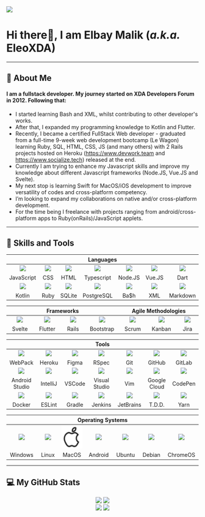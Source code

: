 <div align="left">
    <img src="https://komarev.com/ghpvc/?username=EleoXDA&style=for-the-badge">
</div>

# **Hi there👋, I am Elbay Malik (*a.k.a.* EleoXDA)**
  
---
## :information_desk_person:  About Me
#### I am a fullstack developer. My journey started on XDA Developers Forum in 2012. Following that:

- I started learning Bash and XML, whilst contributing to other developer's works.
- After that, I expanded my programming knowledge to Kotlin and Flutter.
- Recently, I became a certified FullStack Web developer - graduated from a full-time 9-week web development bootcamp (Le Wagon) learning Ruby, SQL, HTML, CSS, JS (and many others) with 2 Rails projects hosted on Heroku (https://www.devwork.team and https://www.socialize.tech) released at the end.
- Currently I am trying to enhance my Javascript skills and improve my knowledge about different Javascript frameworks (Node.JS, Vue.JS and Svelte).
- My next stop is learning Swift for MacOS/iOS development to improve versatility of codes and cross-platform competency.
- I’m looking to expand my collaborations on native and/or cross-platform development.
- For the time being I freelance with projects ranging from android/cross-platform apps to Ruby(onRails)/JavaScript applets.

---

## :wrench:  Skills and Tools
<div align="center">
  <table>
    <thead>
      <tr>
        <th colspan="7">Languages</th>
      </tr>
    </thead>
    <tr>
     <td align="center" width=110>
     <img height=60 src="https://cdn.jsdelivr.net/gh/devicons/devicon/icons/javascript/javascript-plain.svg"/></td>
     <td align="center" width=110>
     <img height=60 src="https://cdn.jsdelivr.net/gh/devicons/devicon/icons/css3/css3-original.svg"/></td>
     <td align="center" width=110>
     <img height=60 src="https://cdn.jsdelivr.net/gh/devicons/devicon/icons/html5/html5-original.svg"/></td>
     <td align="center" width=110>
     <img height=60 src="https://cdn.jsdelivr.net/gh/devicons/devicon/icons/typescript/typescript-original.svg"/></td>
     <td align="center" width=110>
     <img height=60 src="https://cdn.jsdelivr.net/gh/devicons/devicon/icons/nodejs/nodejs-original.svg"/></td>
     <td align="center" width=110>
     <img height=60 src="https://upload.wikimedia.org/wikipedia/commons/9/95/Vue.js_Logo_2.svg"/></td>
     <td align="center" width=110>
     <img height=60 src="https://cdn.jsdelivr.net/gh/devicons/devicon/icons/dart/dart-original.svg"/></td>
    </tr>
    <tr>
     <td align="center" width=110>JavaScript</td>
     <td align="center" width=110>CSS</td>
     <td align="center" width=110>HTML</td>
     <td align="center" width=110>Typescript</td>
     <td align="center" width=110>Node.JS</td>
     <td align="center" width=110>Vue.JS</td>
     <td align="center" width=110>Dart</td>
    </tr>
    <tr>
     <td align="center" width=110>
     <img height=60 src="https://cdn.jsdelivr.net/gh/devicons/devicon/icons/kotlin/kotlin-original.svg"/></td>
     <td align="center" width=110>
     <img height=60 src="https://cdn.jsdelivr.net/gh/devicons/devicon/icons/ruby/ruby-original.svg"/></td>
     <td align="center" width=110>
     <img height=60 src="https://cdn.jsdelivr.net/gh/devicons/devicon/icons/sqlite/sqlite-original.svg"/></td>
     <td align="center" width=110>
     <img height=60 src="https://cdn.jsdelivr.net/gh/devicons/devicon/icons/postgresql/postgresql-original.svg"/></td>
     <td align="center" width=110>
     <img height=60 src="https://cdn.jsdelivr.net/gh/devicons/devicon/icons/bash/bash-original.svg"/></td>
     <td align="center" width=110>
     <img width=60 src="https://user-images.githubusercontent.com/27622683/192120006-9901e9c3-7567-4c2b-85b9-b414dc8445cb.png"/> </td>
     <td align="center" width=110>
     <img height=60 src="https://cdn.jsdelivr.net/gh/devicons/devicon/icons/markdown/markdown-original.svg"/></td>
    </tr>
    <tr>
     <td align="center" width=110>Kotlin</td>
     <td align="center" width=110>Ruby</td>
     <td align="center" width=110>SQLite</td>
     <td align="center" width=110>PostgreSQL</td>
     <td align="center" width=110>Ba$h</td>
     <td align="center" width=110>XML</td>
     <td align="center" width=110>Markdown</td>
    </tr>
  </table>

  <table>
      <thead>
      <tr>
        <th colspan="4">Frameworks</th>
        <th colspan="3">Agile Methodologies</th>
      </tr>
    </thead>
     <tr>
      <td align="center" width=110>
      <img height=60 src="https://cdn.jsdelivr.net/gh/devicons/devicon/icons/svelte/svelte-original.svg"/></td>
      <td align="center" width=110> 
      <img height=60 src="https://cdn.jsdelivr.net/gh/devicons/devicon/icons/flutter/flutter-original.svg"/></td>
      <td align="center" width=110>
      <img height=60 src="https://cdn.jsdelivr.net/gh/devicons/devicon/icons/rails/rails-original-wordmark.svg"/></td>
      <td align="center" width=110>
      <img height=60 src="https://cdn.jsdelivr.net/gh/devicons/devicon/icons/bootstrap/bootstrap-original.svg"/></td>
      <td align="center" width=110>
      <img width=60 src="https://user-images.githubusercontent.com/27622683/192119071-da8aff75-02b1-4c6d-8232-507b9454cd49.png"/></td>
      <td align="center" width=110>
      <img width=60 src="https://user-images.githubusercontent.com/27622683/192119213-9a958b20-d3ba-460e-935f-dccb6a3de7e6.png"/></td>
      <td align="center" width=110>
      <img height=60 src="https://cdn.jsdelivr.net/gh/devicons/devicon/icons/jira/jira-original.svg"/></td>
      <tr align="center">
      <td align="center" width=110>Svelte</td>
      <td align="center" width=110>Flutter</td>
      <td align="center" width=110>Rails</td>
      <td align="center" width=110>Bootstrap</td>
      <td align="center" width=110>Scrum</td>
      <td align="center" width=110>Kanban</td>
      <td align="center" width=110>Jira</td>
     </tr>
   </table>
   <table>
     <thead>
      <tr>
       <th colspan="7">Tools</th>
      </tr>
     </thead>
     <tr>
      <td align="center" width=110>
      <img height=60 src="https://cdn.jsdelivr.net/gh/devicons/devicon/icons/webpack/webpack-original.svg"/></td>
      <td align="center" width=110>
      <img height=60 src="https://cdn.jsdelivr.net/gh/devicons/devicon/icons/heroku/heroku-original.svg"/></td>
      <td align="center" width=110> 
      <img height=60 src="https://cdn.jsdelivr.net/gh/devicons/devicon/icons/figma/figma-original.svg"/></td>
      <td align="center" width=110> 
      <img height=60 src="https://cdn.jsdelivr.net/gh/devicons/devicon/icons/rspec/rspec-original.svg"/></td>
      <td align="center" width=110>
      <img height=60 src="https://cdn.jsdelivr.net/gh/devicons/devicon/icons/git/git-original.svg"/></td>
      <td align="center" width=110>
      <img height=60 src="https://cdn.jsdelivr.net/gh/devicons/devicon/icons/github/github-original.svg"/></td>
      <td align="center" width=110> 
      <img height=60 src="https://cdn.jsdelivr.net/gh/devicons/devicon/icons/gitlab/gitlab-original.svg"/></td>
     </tr>
     <tr>
      <td align="center" width=110>WebPack</td>
      <td align="center" width=110>Heroku</td>
      <td align="center" width=110>Figma</td>
      <td align="center" width=110>RSpec</td>
      <td align="center" width=110>Git</td>
      <td align="center" width=110>GitHub</td>
      <td align="center" width=110>GitLab</td>
     </tr>
     <tr>
       <td align="center" width=110>
      <img height=60 src="https://cdn.jsdelivr.net/gh/devicons/devicon/icons/androidstudio/androidstudio-original.svg"/></td>
      <td align="center" width=110>
      <img height=60 src="https://cdn.jsdelivr.net/gh/devicons/devicon/icons/intellij/intellij-original.svg"/></td>
      <td align="center" width=110>
      <img height=60 src="https://cdn.jsdelivr.net/gh/devicons/devicon/icons/vscode/vscode-original.svg"/></td>
      <td align="center" width=110>
      <img height=60 src="https://cdn.jsdelivr.net/gh/devicons/devicon/icons/visualstudio/visualstudio-plain.svg"/></td>
      <td align="center" width=110>
      <img height=60 src="https://cdn.jsdelivr.net/gh/devicons/devicon/icons/vim/vim-original.svg"/></td>
      <td align="center" width=110>
      <img height=60 src="https://cdn.jsdelivr.net/gh/devicons/devicon/icons/googlecloud/googlecloud-original.svg"/></td>
      <td align="center" width=110>
      <img height=60 src="https://cdn.jsdelivr.net/gh/devicons/devicon/icons/codepen/codepen-plain.svg"/></td>
     </tr>
     <tr>
      <td align="center" width=110>Android Studio</td>
      <td align="center" width=110>IntelliJ</td>
      <td align="center" width=110>VSCode</td>
      <td align="center" width=110>Visual Studio</td>
      <td align="center" width=110>Vim</td>
      <td align="center" width=110>Google Cloud</td>
      <td align="center" width=110>CodePen</td>
     </tr>
     <tr>
      <td align="center" width=110>
      <img height=60 src="https://cdn.jsdelivr.net/gh/devicons/devicon/icons/docker/docker-original.svg"/></td>
      <td align="center" width=110>
      <img height=60 src="https://cdn.jsdelivr.net/gh/devicons/devicon/icons/eslint/eslint-original.svg"/></td>
      <td align="center" width=110>
      <img height=60 src="https://cdn.jsdelivr.net/gh/devicons/devicon/icons/gradle/gradle-plain.svg"/></td>
      <td align="center" width=110>
      <img height=60 src="https://cdn.jsdelivr.net/gh/devicons/devicon/icons/jenkins/jenkins-line.svg"/></td>
      <td align="center" width=110>
      <img height=60 src="https://cdn.jsdelivr.net/gh/devicons/devicon/icons/jetbrains/jetbrains-original.svg"/></td>
      <td align="center" width=110>
      <img width=60 src="https://user-images.githubusercontent.com/27622683/192119394-0284fdfc-3ad2-460c-8b57-5ed13a2cbfc0.png"/></td>
      <td align="center" width=110>
      <img height=60 src="https://cdn.jsdelivr.net/gh/devicons/devicon/icons/yarn/yarn-original.svg"/></td>
     </tr>
     <tr>
      <td align="center" width=110>Docker</td>
      <td align="center" width=110>ESLint</td>
      <td align="center" width=110>Gradle</td>
      <td align="center" width=110>Jenkins</td>
      <td align="center" width=110>JetBrains</td>
      <td align="center" width=110>T.D.D.</td>
      <td align="center" width=110>Yarn</td></tr>
  </table>
  <table>
    <thead>
      <tr>
        <th colspan="7">Operating Systems</th>
      </tr>
    </thead>
<tr>
     <td align="center" width=110>
     <img height=60 src="https://cdn.jsdelivr.net/gh/devicons/devicon/icons/windows8/windows8-original.svg"/></td>
     <td align="center" width=110>
     <img height=60 src="https://cdn.jsdelivr.net/gh/devicons/devicon/icons/linux/linux-original.svg"/></td>
     <td align="center" width=110>
     <img height=60 src="images/mac.svg"/>
     <td align="center" width=110>
     <img height=60 src="https://cdn.jsdelivr.net/gh/devicons/devicon/icons/android/android-original.svg"/></td>
     <td align="center" width=110>
     <img height=60 src="https://cdn.jsdelivr.net/gh/devicons/devicon/icons/ubuntu/ubuntu-plain.svg"/></td>
     <td align="center" width=110>
     <img height=60 src="https://cdn.jsdelivr.net/gh/devicons/devicon/icons/debian/debian-plain.svg"/></td>
     </td><td align="center" width=110>
     <img height=60 src="https://cdn.jsdelivr.net/gh/devicons/devicon/icons/chrome/chrome-original.svg"/></td>
    </tr>
    <tr>
     <td align="center" width=110>Windows</td>
     <td align="center" width=110>Linux</td>
     <td align="center" width=110>MacOS</td>
     <td align="center" width=110>Android</td>
     <td align="center" width=110>Ubuntu</td>
     <td align="center" width=110>Debian</td>
     <td align="center" width=110>ChromeOS</td>
    </tr>
  </table>
</div>

---

## :computer:  My GitHub Stats
<div align="center">
    <!--img height="180em" src="profile-3d-contrib/pie_lang_only.svg"-->
    <!--img height="200em" src="profile-3d-contrib/radar_contrib_only.svg"-->
    <img height="200em" src="https://github-profile-summary-cards.vercel.app/api/cards/stats?username=eleoxda&theme=github"/>
    <img height="200em" src="https://github-profile-summary-cards.vercel.app/api/cards/repos-per-language?username=eleoxda"/>
</div>
<div align="center">
    <!--img height="200em" src="https://github-profile-summary-cards.vercel.app/api/cards/most-commit-language?username=eleoxda"-->
</div>
<!--div align="center"-->
    <!--img height="220em" src="https://github-readme-stats.vercel.app/api/top-langs/?username=EleoXDA&langs_count=10&layout=compact&hide=c%2B%2B,CMake,C"-->
<!--/div-->
<div align="center">
    <img height="200em" src="https://streak-stats.demolab.com/?user=EleoXDA&currStreakNum=000000&fire=orange&sideLabels=000date_format=[Y.]n.j)">
    <img height="200em" src="https://github-readme-stats.vercel.app/api/top-langs/?username=EleoXDA&langs_count=10&hide_progress=true&layout=compact&hide=c%2B%2B,CMake,C"/>
</div>
<div align="center">
</div>

<!--## :abacus: Last 30 days of Contributions-->
<div align="center">
  <!--img width="1000em" style="margin-top: 0px" src="https://eleo-readme-activity-graph.herokuapp.com/graph?username=EleoXDA&bg_color=ffffff&color=000000&line=4c9d9e&point=ff0000&area=true&hide_border=true&hide_title=true"-->
</div>

<!--## :abacus: Last Year of Contributions-->
<div align="center">
  <!--img width="1000em" style="margin-top: 0px" src="./profile-3d-contrib/profile-custom-rainbow.svg"/-->
</div>
